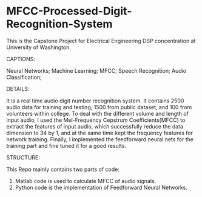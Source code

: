 # MFCC-Processed-Digit-Recognition-System
This is the Capstone Project for Electrical Engineering DSP concentration at University of Washington.

CAPTIONS:

Neural Networks; Machine Learning; MFCC; Speech Recognition; Audio Classification;

DETAILS:

It is a real time audio digit number recognition system. It contains 2500 audio data for training and testing, 
1500 from public dataset, and 100 from volunteers within college. To deal with the different volume and length of input audio, I used the Mel-Frequency Cepstrum Coefficients(MFCC) 
to extract the features of input audio, which successfully reduce the data dimension to 34 by 1, and at the same time kept
the frequency features for network training. Finally, I implemented the feedforward neural nets for the training part and
fine tuned it for a good results.

STRUCTURE:

This Repo mainly contains two parts of code:
1. Matlab code is used to calculate MFCC of audio signals.
2. Python code is the implementation of Feedforward Neural Networks.
